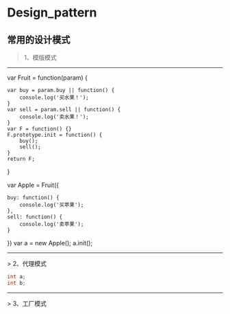 # Design_pattern
## 常用的设计模式
> 1、模版模式
<hr>
var Fruit = function(param) {

    var buy = param.buy || function() {
        console.log('买水果！');
    }
    var sell = param.sell || function() {
        console.log('卖水果！');
    }
    var F = function() {}
    F.prototype.init = function() {
        buy();
        sell();
    }
    return F;
  }
 
var Apple = Fruit({

    buy: function() {
        console.log('买苹果');
    },
    sell: function() {
        console.log('卖苹果');
    }
 })
  var a = new Apple();
  a.init();


<hr>
> 2、代理模式

```java 
int a; 
int b; 
``` 

<hr>
> 3、工厂模式



